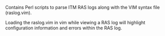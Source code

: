 Contains Perl scripts to parse ITM RAS logs along with the VIM syntax file (raslog.vim).

Loading the raslog.vim in vim while viewing a RAS log will highlight configuration information and errors within the RAS log.

